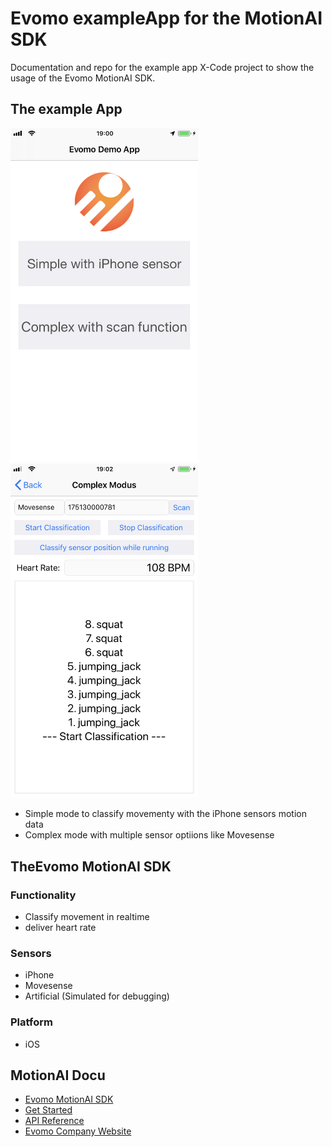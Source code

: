 # Evomo exampleApp for the MotionAI SDK
Documentation and repo for the example app X-Code project to show the usage of the Evomo MotionAI SDK.

## The example App
<p float="left">
<img src="/Documentation/Media/StartScreen.PNG" alt="drawing" width="300"/> 
<img src="/Documentation/Media/ComplexMode.PNG" alt="drawing" width="300"/>
</p>

- Simple mode to classify movementy with the iPhone sensors motion data
- Complex mode with multiple sensor optiions like Movesense

## TheEvomo MotionAI SDK
### Functionality
- Classify movement in realtime
- deliver heart rate
### Sensors
- iPhone
- Movesense
- Artificial (Simulated for debugging)
### Platform
- iOS

## MotionAI Docu

- [Evomo MotionAI SDK](https://evomo.github.io/motionAI-docu/)
- [Get Started](https://evomo.github.io/motionAI-docu/docs/getStarted)
- [API Reference](https://evomo.github.io/motionAI-docu/docs/documentation)
- [Evomo Company Website](https://www.evomo.de)
